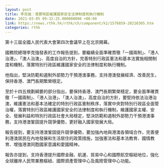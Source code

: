 ```yaml
---
layout: post
title: 李克強：落實特區維護國家安全法律制度和執行機制
date: 2021-03-05 09:32:25.000000000 +08:00
link: https://news.rthk.hk/rthk/ch/component/k2/1578859-20210305.htm
categories: rthk
---
```


第十三屆全國人民代表大會第四次會議早上在北京開幕。

國務院總理李克強發表的工作報告提到，要繼續全面準確貫徹「一國兩制」、「港人治港」、「澳人治澳」、高度自治的方針，完善特別行政區憲法和基本法實施相關制度和機制，落實特別行政區維護國家安全的法律制度和執行機制。

他指出，堅決防範和遏制外部勢力干預港澳事務，支持港澳發展經濟、改善民生，保持香港、澳門長期繁榮穩定。

至於十四五規劃綱要的部分指出，要保持香港、澳門長期繁榮穩定，要全面準確貫徹「一國兩制」、「港人治港」、「澳人治澳」，高度自治的方針，要堅持依法治港治澳，維護憲法和基本法確定的特別行政區憲制秩序，落實中央對特別行政區全面管治權，落實特別行政區維護國家安全的法律制度和執行機制，維護國家主權、安全、發展利益和特別行政區社會大局穩定，堅決防範和遏制外部勢力干預港澳事務，支持港澳鞏固提升競爭優勢，更好融入國家發展大局。

報告提到，要支持港澳鞏固提升競爭優勢，要加強內地與港澳各領域合作，完善便利港澳居民在內地發展和生活居住的政策措施，加強憲法和基本法教育、國情教育、增強港澳同胞國家意識和愛國精神。

報告亦提到，支持香港提升國際金融、航運、貿易中心和國際航空樞紐地位，強化全球離岸人民幣業務樞紐、國際資產管理中心及風險管理中心功能。
